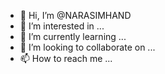 - 👋 Hi, I’m @NARASIMHAND
- 👀 I’m interested in ...
- 🌱 I’m currently learning ...
- 💞️ I’m looking to collaborate on ...
- 📫 How to reach me ...

<!---
NARASIMHAND/NARASIMHAND is a ✨ special ✨ repository because its `README.md` (this file) appears on your GitHub profile.
You can click the Preview link to take a look at your changes.
--->
